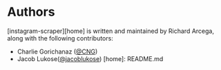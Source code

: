 Authors
=======

[instagram-scraper][home] is written and maintained by Richard Arcega, along with the following contributors:

- Charlie Gorichanaz ([@CNG](https://github.com/CNG))
- Jacob Lukose([@jacoblukose](https://github.com/jacoblukose))
[home]: README.md
